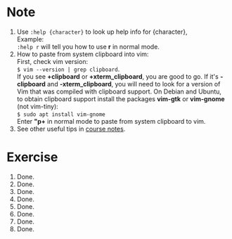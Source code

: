 # Note
1. Use `:help {character}` to look up help info for {character},  
Example:  
`:help r` will tell you how to use **r** in normal mode.
2. How to paste from system clipboard into vim:  
First, check vim version:  
`$ vim --version | grep clipboard`.  
If you see **+clipboard** or **+xterm_clipboard**, you are good to go. If it's **-clipboard** and **-xterm_clipboard**, you will need to look for a version of Vim that was compiled with clipboard support. On Debian and Ubuntu, to obtain clipboard support install the packages **vim-gtk** or **vim-gnome** (not vim-tiny):  
`$ sudo apt install vim-gnome`  
Enter **"p+** in normal mode to paste from system clipboard to vim.
3.  See other useful tips in [course notes](https://missing.csail.mit.edu/2020/editors/).
# Exercise
1. Done.
2. Done.
3. Done.
4. Done.
5. Done.
6. Done.
7. Done.
8. Done.

